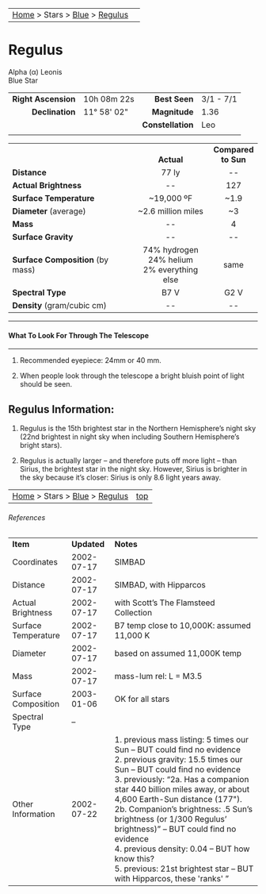 <script src="../../js/whatsup.js"></script>
<script type="text/javascript">
	var objectName ="Regulus"
	var objectDesc ="Alpha Leonis</br>Blue Star<br/>in the Constellation<br/>Leo"
	var objectImage=""
</script>

|    |    |
|:---|---:|
|[Home](/notes/#object-notes) > Stars > [Blue](../!blue-stars) > [Regulus](#regulus)| <div id=whatsup></div> |

# Regulus
Alpha (&alpha;) Leonis<br/>
Blue Star

|   |   |   |   |
|--:|:--|--:|:--|
|**Right Ascension**|10h 08m 22s|**Best Seen**|3/1 - 7/1|
|**Declination**|11&deg; 58' 02"|**Magnitude**|1.36|
|   |   |**Constellation**|Leo|
|   |   |   |   |


|   |   |   |
|---|:---:|:---:|
|   | <br/>**Actual**| **Compared<br/>to Sun** |
|**Distance** | 77 ly | -- |
|**Actual Brightness**	 | --	 | 127 |
|**Surface Temperature** | ~19,000 ºF | ~1.9 |
|**Diameter** (average)  | ~2.6 million miles | ~3 |
|**Mass**	             | -- | 4 |
|**Surface Gravity**	 | -- | -- |
|**Surface Composition** (by mass) |74% hydrogen<br/>24% helium<br/>2% everything else| same |
|**Spectral Type**       | B7 V | G2 V | 
|**Density** (gram/cubic cm) | -- | -- | 

---
#### What To Look For Through The Telescope
---	

1.  Recommended eyepiece: 24mm or 40 mm.

1.  When people look through the telescope a bright bluish point of light should be seen.


## Regulus Information:

1.  Regulus is the 15th brightest star in the Northern Hemisphere’s night sky (22nd brightest in night sky when including Southern Hemisphere’s bright stars).

 
1.  Regulus is actually larger – and therefore puts off more light – than Sirius, the brightest star in the night sky.  However, Sirius is brighter in the sky because it’s closer: Sirius is only 8.6 light years away.
   
 
|    |    |
|:---|---:|
|[Home](/notes/#object-notes) > Stars > [Blue](../!blue-stars) > [Regulus](#regulus) | [top](#regulus) |

###### References

|   |   |   |
|---|---|---|
|**Item**|**Updated**|**Notes**| 
|Coordinates|2002-07-17|SIMBAD|
|Distance|2002-07-17|SIMBAD, with Hipparcos|
|Actual Brightness|2002-07-17|with Scott’s The Flamsteed Collection|
|Surface Temperature|2002-07-17|B7 temp close to 10,000K: assumed 11,000 K|
|Diameter|2002-07-17|based on assumed 11,000K temp|
|Mass	|2002-07-17|mass-lum rel: L = M3.5|
|Surface Composition|2003-01-06|OK for all stars|
|Spectral Type| – |   |
|Other Information|2002-07-22|1.   previous mass listing: 5 times our Sun – BUT could find no evidence<br/>2.   previous gravity: 15.5 times our Sun – BUT could find no evidence<br/>3.   previously: “2a. Has a companion star 440 billion miles away, or about 4,600 Earth-Sun distance (177").  2b. Companion’s brightness: .5 Sun’s brightness (or 1/300 Regulus’ brightness)”  – BUT could find no evidence<br/>4.   previous density: 0.04  – BUT how know this?<br/>5.   previous: 21st brightest star – BUT with Hipparcos, these 'ranks' ”<br/>|Composition|2013-07-30|Changed to 70% / 24% / 2%|

